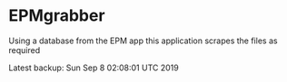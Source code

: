 # EPMgrabber
Using a database from the EPM app this application scrapes the files as required


Latest backup: Sun Sep 8 02:08:01 UTC 2019
